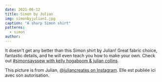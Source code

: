 ```yaml
---
date: 2021-06-12
title: Simon by Julian
img: simonbyjulian1.jpg
caption: "A sharp Simon shirt"
patterns:
  - simon
author:
---
```


It doesn't get any better than this Simon shirt by Julian! Great fabric choice, fantastic details, and he will even teach you how to make your own. Check out [#simonsayssew with kelly hogaboom & julian collins](https://kelly.hogaboom.org/2020/07/simon-says-sew-with-kelly-hogaboom-and-julian-collins/).

<Note>

This picture is from Julian, [@juliancreates on Instagram](https://www.instagram.com/juliancreates/). Elle est publiée ici avec son autorisation.

</Note>
